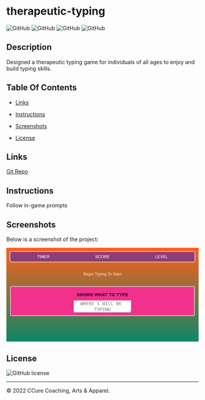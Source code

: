 # therapeutic-typing

![GitHub](https://img.shields.io/github/repo-size/asantercureton/therapeutic-typing?style=plastic) ![GitHub](https://img.shields.io/github/last-commit/asantercureton/therapeutic-typing?style=plastic) ![GitHub](https://img.shields.io/github/languages/top/asantercureton/therapeutic-typing?style=plastic) ![GitHub](https://img.shields.io/github/followers/asantercureton?style=social)

## Description
Designed a therapeutic typing game for individuals of all ages to enjoy and build typing skills.

## Table Of Contents
* [Links](#links)

* [Instructions](#instructions)

* [Screenshots](#screenshots)

* [License](#license)


## Links
[Git Repo](https://github.com/asantercureton/therapeutic-typing)

<!-- [Heroku Link]() -->


## Instructions
Follow in-game prompts


## Screenshots
Below is a screenshot of the project:

![Image of HomePage](assets/images/homescreen.jpg)

## License
![GitHub license](https://img.shields.io/badge/license-ISC-blue.svg)

---
© 2022 CCure Coaching, Arts & Apparel.